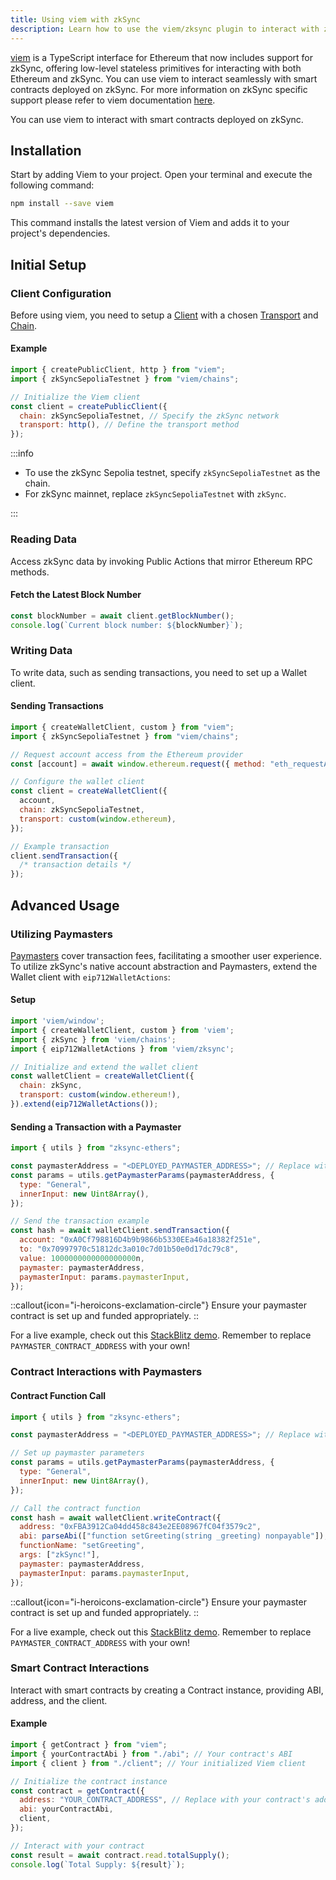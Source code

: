 ```yaml
---
title: Using viem with zkSync
description: Learn how to use the viem/zksync plugin to interact with zkSync.
---
```


[viem](https://viem.sh/) is a TypeScript interface for Ethereum that now includes support for zkSync, offering low-level stateless primitives for interacting with both Ethereum and zkSync. You can use viem to interact seamlessly with smart contracts deployed on zkSync. For more information on zkSync specific support please refer to viem documentation [here](https://viem.sh/docs/chains/zksync).

You can use viem to interact with smart contracts deployed on zkSync.

## Installation

Start by adding Viem to your project. Open your terminal and execute the following command:

```bash
npm install --save viem
```

This command installs the latest version of Viem and adds it to your project's dependencies.

## Initial Setup

### Client Configuration

Before using viem, you need to setup a [Client](https://viem.sh/docs/clients/intro.html) with a chosen [Transport](https://viem.sh/docs/clients/intro.html) and [Chain](https://viem.sh/docs/clients/chains.html).

#### Example

```javascript
import { createPublicClient, http } from "viem";
import { zkSyncSepoliaTestnet } from "viem/chains";

// Initialize the Viem client
const client = createPublicClient({
  chain: zkSyncSepoliaTestnet, // Specify the zkSync network
  transport: http(), // Define the transport method
});
```

:::info

- To use the zkSync Sepolia testnet, specify `zkSyncSepoliaTestnet` as the chain.
- For zkSync mainnet, replace `zkSyncSepoliaTestnet` with `zkSync`.

:::

### Reading Data

Access zkSync data by invoking Public Actions that mirror Ethereum RPC methods.

#### Fetch the Latest Block Number

```javascript
const blockNumber = await client.getBlockNumber();
console.log(`Current block number: ${blockNumber}`);
```

### Writing Data

To write data, such as sending transactions, you need to set up a Wallet client.

#### Sending Transactions

```javascript
import { createWalletClient, custom } from "viem";
import { zkSyncSepoliaTestnet } from "viem/chains";

// Request account access from the Ethereum provider
const [account] = await window.ethereum.request({ method: "eth_requestAccounts" });

// Configure the wallet client
const client = createWalletClient({
  account,
  chain: zkSyncSepoliaTestnet,
  transport: custom(window.ethereum),
});

// Example transaction
client.sendTransaction({
  /* transaction details */
});
```

## Advanced Usage

### Utilizing Paymasters

[Paymasters](https://docs.zksync.io/build/developer-reference/account-abstraction.html#paymasters) cover transaction fees, facilitating a smoother user experience. To utilize zkSync's native account abstraction and Paymasters, extend the Wallet client with `eip712WalletActions`:

#### Setup

```javascript
import 'viem/window';
import { createWalletClient, custom } from 'viem';
import { zkSync } from 'viem/chains';
import { eip712WalletActions } from 'viem/zksync';

// Initialize and extend the wallet client
const walletClient = createWalletClient({
  chain: zkSync,
  transport: custom(window.ethereum!),
}).extend(eip712WalletActions());
```

#### Sending a Transaction with a Paymaster

```javascript
import { utils } from "zksync-ethers";

const paymasterAddress = "<DEPLOYED_PAYMASTER_ADDRESS>"; // Replace with your paymaster address
const params = utils.getPaymasterParams(paymasterAddress, {
  type: "General",
  innerInput: new Uint8Array(),
});

// Send the transaction example
const hash = await walletClient.sendTransaction({
  account: "0xA0Cf798816D4b9b9866b5330EEa46a18382f251e",
  to: "0x70997970c51812dc3a010c7d01b50e0d17dc79c8",
  value: 1000000000000000000n,
  paymaster: paymasterAddress,
  paymasterInput: params.paymasterInput,
});
```

::callout{icon="i-heroicons-exclamation-circle"}
Ensure your paymaster contract is set up and funded appropriately.
::

For a live example, check out this [StackBlitz demo](https://stackblitz.com/edit/github-zfdhx8-ju8urb?file=index.tsx). Remember to replace `PAYMASTER_CONTRACT_ADDRESS` with your own!

### Contract Interactions with Paymasters

#### Contract Function Call

```javascript
import { utils } from "zksync-ethers";

const paymasterAddress = "<DEPLOYED_PAYMASTER_ADDRESS>"; // Replace with actual address

// Set up paymaster parameters
const params = utils.getPaymasterParams(paymasterAddress, {
  type: "General",
  innerInput: new Uint8Array(),
});

// Call the contract function
const hash = await walletClient.writeContract({
  address: "0xFBA3912Ca04dd458c843e2EE08967fC04f3579c2",
  abi: parseAbi(["function setGreeting(string _greeting) nonpayable"]),
  functionName: "setGreeting",
  args: ["zkSync!"],
  paymaster: paymasterAddress,
  paymasterInput: params.paymasterInput,
});
```

::callout{icon="i-heroicons-exclamation-circle"}
Ensure your paymaster contract is set up and funded appropriately.
::

For a live example, check out this [StackBlitz demo](https://stackblitz.com/edit/github-aa4rfx?file=index.tsx). Remember to replace `PAYMASTER_CONTRACT_ADDRESS` with your own!

### Smart Contract Interactions

Interact with smart contracts by creating a Contract instance, providing ABI, address, and the client.

#### Example

```javascript
import { getContract } from "viem";
import { yourContractAbi } from "./abi"; // Your contract's ABI
import { client } from "./client"; // Your initialized Viem client

// Initialize the contract instance
const contract = getContract({
  address: "YOUR_CONTRACT_ADDRESS", // Replace with your contract's address
  abi: yourContractAbi,
  client,
});

// Interact with your contract
const result = await contract.read.totalSupply();
console.log(`Total Supply: ${result}`);
```
